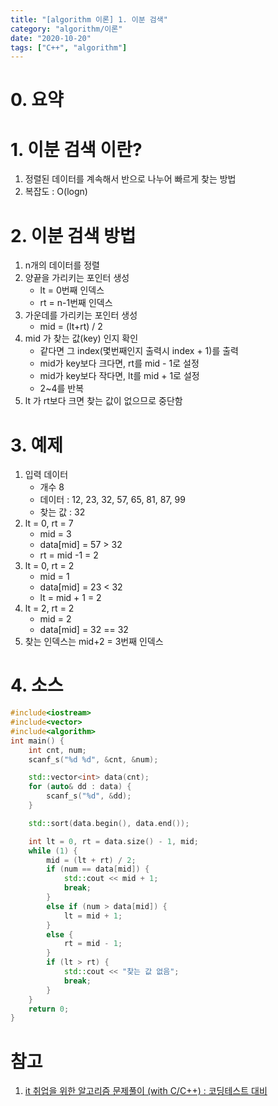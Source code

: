 ```yaml
---
title: "[algorithm 이론] 1. 이분 검색"
category: "algorithm/이론"
date: "2020-10-20"
tags: ["C++", "algorithm"]
---
```


# 0. 요약

# 1. 이분 검색 이란?

1. 정렬된 데이터를 계속해서 반으로 나누어 빠르게 찾는 방법
2. 복잡도 : O(logn)

# 2. 이분 검색 방법

1. n개의 데이터를 정렬
2. 양끝을 가리키는 포인터 생성
   - lt = 0번째 인덱스
   - rt = n-1번째 인덱스
3. 가운데를 가리키는 포인터 생성
   - mid = (lt+rt) / 2
4. mid 가 찾는 값(key) 인지 확인
   - 같다면 그 index(몇번째인지 출력시 index + 1)를 출력
   - mid가 key보다 크다면, rt를 mid - 1로 설정
   - mid가 key보다 작다면, lt를 mid + 1로 설정
   - 2~4를 반복
5. lt 가 rt보다 크면 찾는 값이 없으므로 중단함

# 3. 예제

1. 입력 데이터
   - 개수 8
   - 데이터 : 12, 23, 32, 57, 65, 81, 87, 99
   - 찾는 값 : 32
2. lt = 0, rt = 7
   - mid = 3
   - data[mid] = 57 > 32
   - rt = mid -1 = 2
3. lt = 0, rt = 2
   - mid = 1
   - data[mid] = 23 < 32
   - lt = mid + 1 = 2
4. lt = 2, rt = 2
   - mid = 2
   - data[mid] = 32 == 32
5. 찾는 인덱스는 mid+2 = 3번째 인덱스

# 4. 소스

```cpp
#include<iostream>
#include<vector>
#include<algorithm>
int main() {
	int cnt, num;
	scanf_s("%d %d", &cnt, &num);

	std::vector<int> data(cnt);
	for (auto& dd : data) {
		scanf_s("%d", &dd);
	}

	std::sort(data.begin(), data.end());

	int lt = 0, rt = data.size() - 1, mid;
	while (1) {
		mid = (lt + rt) / 2;
		if (num == data[mid]) {
			std::cout << mid + 1;
			break;
		}
		else if (num > data[mid]) {
			lt = mid + 1;
		}
		else {
			rt = mid - 1;
		}
		if (lt > rt) {
			std::cout << "찾는 값 없음";
			break;
		}
	}
	return 0;
}
```

# 참고

1. [it 취업을 위한 알고리즘 문제풀이 (with C/C++) : 코딩테스트 대비](https://www.inflearn.com/course/%EC%95%8C%EA%B3%A0%EB%A6%AC%EC%A6%98/)

